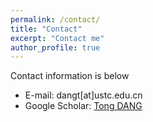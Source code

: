 ```yaml
---
permalink: /contact/
title: "Contact"
excerpt: "Contact me"
author_profile: true
---
```

Contact information is below

* E-mail: dangt[at]ustc.edu.cn
* Google Scholar: [Tong DANG](https://scholar.google.com/citations?user=K7JUackAAAAJ&hl=en)

